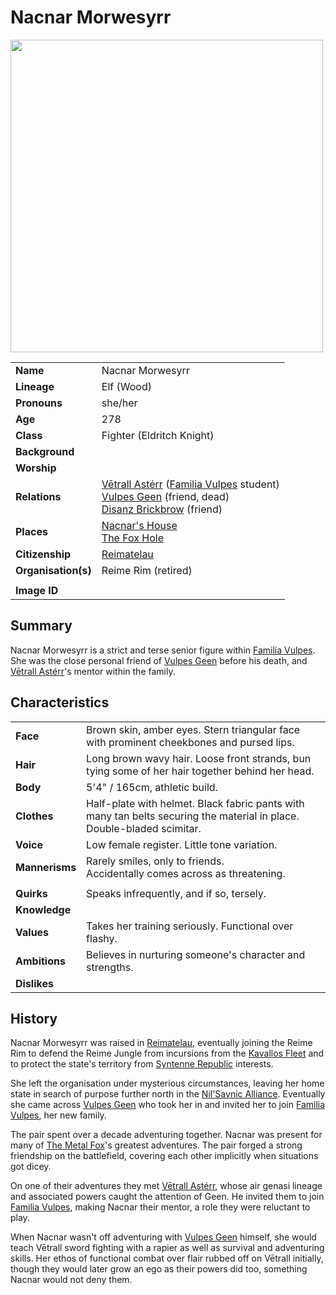 # Nacnar Morwesyrr

<img src="https://raw.githubusercontent.com/jesskelsall/astarus-images/main/characters/portraits/imageid.png" height="500" />

|||
| --- | --- |
| **Name** | Nacnar Morwesyrr | character.4
| **Lineage** | Elf (Wood) |
| **Pronouns** | she/her |
| **Age** | 278 |
| **Class** | Fighter (Eldritch Knight) |
| **Background** | |
| **Worship** | |
| **Relations** | [Vētrall Astérr](vetrall-asterr.md) ([Familia Vulpes](../organisations/familia-vulpes.md) student)<br>[Vulpes Geen](vulpes-geen.md) (friend, dead)<br>[Disanz Brickbrow](disanz-brickbrow.md) (friend) |
| **Places** | [Nacnar's House](../places/buildings/houses/nacnars-house.md)<br>[The Fox Hole](../places/buildings/the-fox-hole.md) |
| **Citizenship** | [Reimatelau](../civilisations/nilsavnic-alliance/states/reimatelau.md) |
| **Organisation(s)** | Reime Rim (retired) |
|||
| **Image ID** | |

## Summary

Nacnar Morwesyrr is a strict and terse senior figure within [Familia Vulpes](../organisations/familia-vulpes.md). She was the close personal friend of [Vulpes Geen](vulpes-geen.md) before his death, and [Vētrall Astérr](vetrall-asterr.md)'s mentor within the family.

## Characteristics

| | |
| --- | --- |
| **Face** | Brown skin, amber eyes. Stern triangular face with prominent cheekbones and pursed lips. | characteristics.2
| **Hair** | Long brown wavy hair. Loose front strands, bun tying some of her hair together behind her head. |
| **Body** | 5'4" / 165cm, athletic build. |
| **Clothes** | Half-plate with helmet. Black fabric pants with many tan belts securing the material in place.<br>Double-bladed scimitar. |
| **Voice** | Low female register. Little tone variation. |
| **Mannerisms** | Rarely smiles, only to friends.<br>Accidentally comes across as threatening. |
| | |
| **Quirks** | Speaks infrequently, and if so, tersely. |
| **Knowledge** | |
| **Values** | Takes her training seriously. Functional over flashy. |
| **Ambitions** | Believes in nurturing someone's character and strengths. |
| **Dislikes** | |

## History

Nacnar Morwesyrr was raised in [Reimatelau](../civilisations/nilsavnic-alliance/states/reimatelau.md), eventually joining the Reime Rim to defend the Reime Jungle from incursions from the [Kavallos Fleet](../civilisations/kavallos-fleet/kavallos-fleet.md) and to protect the state's territory from [Syntenne Republic](../civilisations/syntenne-republic/syntenne-republic.md) interests.

She left the organisation under mysterious circumstances, leaving her home state in search of purpose further north in the [Nil'Savnic Alliance](../civilisations/nilsavnic-alliance/nilsavnic-alliance.md). Eventually she came across [Vulpes Geen](vulpes-geen.md) who took her in and invited her to join [Familia Vulpes](../organisations/familia-vulpes.md), her new family.

The pair spent over a decade adventuring together. Nacnar was present for many of [The Metal Fox](vulpes-geen.md)'s greatest adventures. The pair forged a strong friendship on the battlefield, covering each other implicitly when situations got dicey.

On one of their adventures they met [Vētrall Astérr](vetrall-asterr.md), whose air genasi lineage and associated powers caught the attention of Geen. He invited them to join [Familia Vulpes](../organisations/familia-vulpes.md), making Nacnar their mentor, a role they were reluctant to play.

When Nacnar wasn't off adventuring with [Vulpes Geen](vulpes-geen.md) himself, she would teach Vētrall sword fighting with a rapier as well as survival and adventuring skills. Her ethos of functional combat over flair rubbed off on Vētrall initially, though they would later grow an ego as their powers did too, something Nacnar would not deny them.
